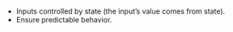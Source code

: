 ###

- Inputs controlled by state (the input’s value comes from state).
- Ensure predictable behavior.
